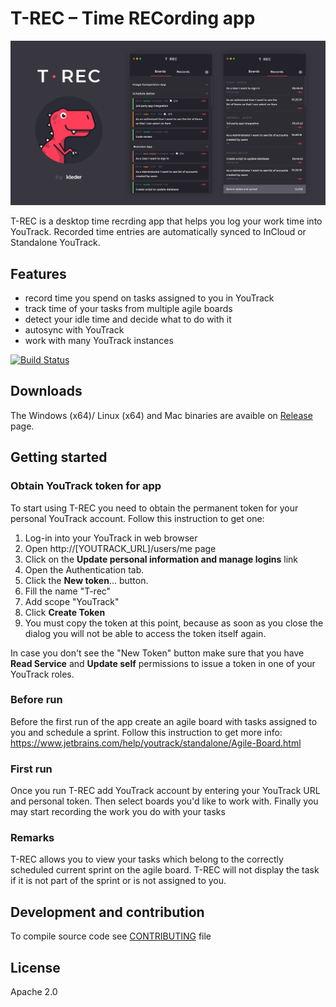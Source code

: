 # T-REC – Time RECording app 

![T-Rec image](./t-rec.jpg)

T-REC is a desktop time recrding app that helps you log your work time into YouTrack. Recorded time entries are automatically synced to InCloud or Standalone YouTrack. 


## Features 
* record time you spend on tasks assigned to you in YouTrack
* track time of your tasks from multiple agile boards  
* detect your idle time and decide what to do with it
* autosync with YouTrack
* work with many YouTrack instances

[![Build Status](https://travis-ci.org/kleder/timetracker.svg?branch=master)](https://travis-ci.org/kleder/timetracker)

## Downloads 
The Windows (x64)/ Linux (x64) and Mac binaries are avaible on [Release](https://github.com/kleder/timetracker/releases/latest) page.

## Getting started

### Obtain YouTrack token for app 

To start using T-REC you need to obtain the permanent token for your personal YouTrack account. 
Follow this instruction to get one: 
1. Log-in into your YouTrack in web browser
1. Open http://[YOUTRACK_URL]/users/me page
1. Click on the **Update personal information and manage logins** link
1. Open the Authentication tab.
1. Click the **New token**... button.
1. Fill the name "T-rec"
1. Add scope "YouTrack"
1. Click **Create Token**
1. You must copy the token at this point, because as soon as you close the dialog you will not be able to access the token itself again. 

In case you don't see the "New Token" button make sure that you have **Read Service** and **Update self** permissions to issue a token in one of your YouTrack roles.  

### Before run

Before the first run of the app create an agile board with tasks assigned to you and schedule a sprint. Follow this instruction to get more info: https://www.jetbrains.com/help/youtrack/standalone/Agile-Board.html

### First run

Once you run T-REC add YouTrack account by entering your YouTrack URL and personal token.
Then select boards you'd like to work with. Finally you may start recording the work you do with your tasks

### Remarks
T-REC allows you to view your tasks which belong to the correctly scheduled current sprint on the agile board. T-REC will not display the task if it is not part of the sprint or is not assigned to you.

## Development and contribution
To compile source code see [CONTRIBUTING](CONTRIBUTING.md) file

## License
Apache 2.0
